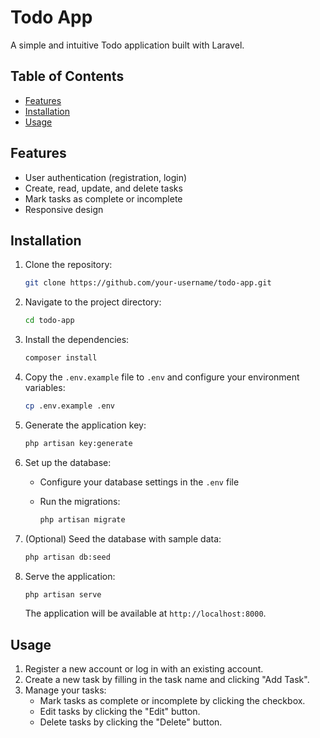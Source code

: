 # Todo App

A simple and intuitive Todo application built with Laravel.

## Table of Contents

- [Features](#features)
- [Installation](#installation)
- [Usage](#usage)

## Features

- User authentication (registration, login)
- Create, read, update, and delete tasks
- Mark tasks as complete or incomplete
- Responsive design

## Installation

1. Clone the repository:

    ```bash
    git clone https://github.com/your-username/todo-app.git
    ```

2. Navigate to the project directory:

    ```bash
    cd todo-app
    ```

3. Install the dependencies:

    ```bash
    composer install
    ```

4. Copy the `.env.example` file to `.env` and configure your environment variables:

    ```bash
    cp .env.example .env
    ```

5. Generate the application key:

    ```bash
    php artisan key:generate
    ```

6. Set up the database:

    - Configure your database settings in the `.env` file
    - Run the migrations:

        ```bash
        php artisan migrate
        ```

7. (Optional) Seed the database with sample data:

    ```bash
    php artisan db:seed
    ```

8. Serve the application:

    ```bash
    php artisan serve
    ```

    The application will be available at `http://localhost:8000`.

## Usage

1. Register a new account or log in with an existing account.
2. Create a new task by filling in the task name and clicking "Add Task".
3. Manage your tasks:
    - Mark tasks as complete or incomplete by clicking the checkbox.
    - Edit tasks by clicking the "Edit" button.
    - Delete tasks by clicking the "Delete" button.